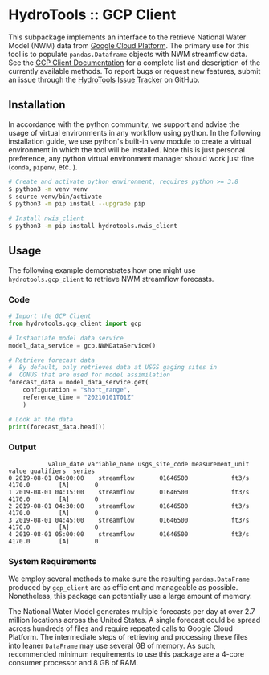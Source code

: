 # HydroTools :: GCP Client

This subpackage implements an interface to the retrieve National Water Model (NWM) data from [Google Cloud Platform](https://console.cloud.google.com/marketplace/details/noaa-public/national-water-model). The primary use for this tool is to populate `pandas.Dataframe` objects with NWM streamflow data. See the [GCP Client Documentation](https://noaa-owp.github.io/hydrotools/hydrotools.gcp_client.html) for a complete list and description of the currently available methods. To report bugs or request new features, submit an issue through the [HydroTools Issue Tracker](https://github.com/NOAA-OWP/hydrotools/issues) on GitHub.

## Installation

In accordance with the python community, we support and advise the usage of virtual
environments in any workflow using python. In the following installation guide, we
use python's built-in `venv` module to create a virtual environment in which the
tool will be installed. Note this is just personal preference, any python virtual
environment manager should work just fine (`conda`, `pipenv`, etc. ).

```bash
# Create and activate python environment, requires python >= 3.8
$ python3 -m venv venv
$ source venv/bin/activate
$ python3 -m pip install --upgrade pip

# Install nwis_client
$ python3 -m pip install hydrotools.nwis_client
```

## Usage

The following example demonstrates how one might use `hydrotools.gcp_client` to retrieve NWM streamflow forecasts.

### Code
```python
# Import the GCP Client
from hydrotools.gcp_client import gcp

# Instantiate model data service
model_data_service = gcp.NWMDataService()

# Retrieve forecast data
#  By default, only retrieves data at USGS gaging sites in
#  CONUS that are used for model assimilation
forecast_data = model_data_service.get(
    configuration = "short_range",
    reference_time = "20210101T01Z"
    )

# Look at the data
print(forecast_data.head())
```
### Output
```console
           value_date variable_name usgs_site_code measurement_unit   value qualifiers  series
0 2019-08-01 04:00:00    streamflow       01646500            ft3/s  4170.0        [A]       0
1 2019-08-01 04:15:00    streamflow       01646500            ft3/s  4170.0        [A]       0
2 2019-08-01 04:30:00    streamflow       01646500            ft3/s  4170.0        [A]       0
3 2019-08-01 04:45:00    streamflow       01646500            ft3/s  4170.0        [A]       0
4 2019-08-01 05:00:00    streamflow       01646500            ft3/s  4170.0        [A]       0
```
### System Requirements
We employ several methods to make sure the resulting `pandas.DataFrame` produced by `gcp_client` are as efficient and manageable as possible. Nonetheless, this package can potentially use a large amount of memory.

The National Water Model generates multiple forecasts per day at over 2.7 million locations across the United States. A single forecast could be spread across hundreds of files and require repeated calls to Google Cloud Platform. The intermediate steps of retrieving and processing these files into leaner `DataFrame` may use several GB of memory. As such, recommended minimum requirements to use this package are a 4-core consumer processor and 8 GB of RAM.